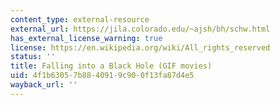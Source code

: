 ```yaml
---
content_type: external-resource
external_url: https://jila.colorado.edu/~ajsh/bh/schw.html
has_external_license_warning: true
license: https://en.wikipedia.org/wiki/All_rights_reserved
status: ''
title: Falling into a Black Hole (GIF movies)
uid: 4f1b6305-7b88-4091-9c90-0f13fa87d4e5
wayback_url: ''
---
```

